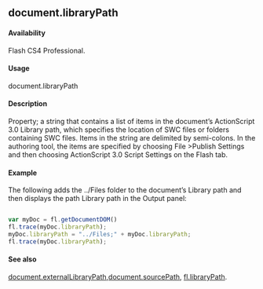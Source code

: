 ## document.libraryPath

#### Availability

Flash CS4 Professional.

#### Usage

document.libraryPath

#### Description

Property; a string that contains a list of items in the document’s ActionScript 3.0 Library path, which specifies the location of SWC files or folders containing SWC files. Items in the string are delimited by semi-colons. In the authoring tool, the items are specified by choosing File >Publish Settings and then choosing ActionScript 3.0 Script Settings on the Flash tab.

#### Example


The following adds the ../Files folder to the document’s Library path and then displays the path Library path in the Output panel:
```javascript

var myDoc = fl.getDocumentDOM() 
fl.trace(myDoc.libraryPath);
myDoc.libraryPath = "../Files;" + myDoc.libraryPath;
fl.trace(myDoc.libraryPath);

```
#### See also

[document.externalLibraryPath](../Document_object/docume69.md),[document.sourcePath](../Document_object/docum36.md), [fl.libraryPath](../flash_object_(fl)/fl39.md).
